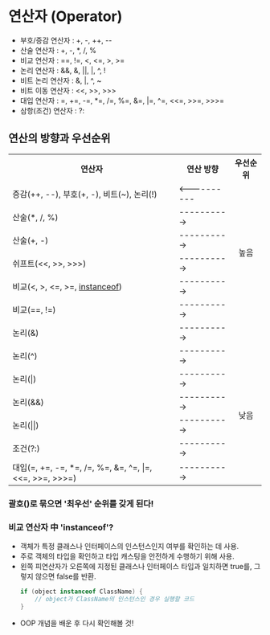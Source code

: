# 연산자 (Operator)
- 부호/증감 연산자 : +, -, ++, --
- 산술 연산자 : +, -, *, /, %
- 비교 연산자 : ==, !=, <, <=, >, >=
- 논리 연산자 : &&, &, ||, |, ^, !
- 비트 논리 연산자 : &, |, ^, ~
- 비트 이동 연산자 : <<, >>, >>>
- 대입 연산자 : =, +=, -=, *=, /=, %=, &=, |=, ^=, <<=, >>=, >>>=
- 삼항(조건) 연산자 : ?:
## 연산의 방향과 우선순위
<table>
  <tr>
    <th>연산자</th>
    <th>연산 방향</th>
    <th>우선순위</th>
  </tr>
  <tr>
    <td>증감(++, --), 부호(+, -), 비트(~), 논리(!)</td>
    <td><----------</td>
    <td rowspan="13" style="text-align: center;">높음<br><br><br><br><br><br><br><br><br><br><br><br><br><br><br><br>낮음</td>
  </tr>
  <tr>
    <td>산술(*, /, %)</td>
    <td>----------></td>
  </tr>
  <tr>
    <td>산술(+, -)</td>
    <td>----------></td>
  </tr>
  <tr>
    <td>쉬프트(<<, >>, >>>)</td>
    <td>----------></td>
  </tr>
  <tr>
    <td>비교(<, >, <=, >=, <u>instanceof</u>)</td>
    <td>----------></td>
  </tr>
  <tr>
    <td>비교(==, !=)</td>
    <td>----------></td>
  </tr>
  <tr>
    <td>논리(&)</td>
    <td>----------></td>
  </tr>
  <tr>
    <td>논리(^)</td>
    <td>----------></td>
  </tr>
  <tr>
    <td>논리(|)</td>
    <td>----------></td>
  </tr>
  <tr>
    <td>논리(&&)</td>
    <td>----------></td>
  </tr>
  <tr>
    <td>논리(||)</td>
    <td>----------></td>
  </tr>
  <tr>
    <td>조건(?:)</td>
    <td>----------></td>
  </tr>
  <tr>
    <td>대입(=, +=, -=, *=, /=, %=, &=, ^=, |=, <<=, >>=, >>>=)</td>
    <td>----------></td>
  </tr>
</table>

### 괄호()로 묶으면 '최우선' 순위를 갖게 된다!
### 비교 연산자 中 'instanceof'?
- 객체가 특정 클래스나 인터페이스의 인스턴스인지 여부를 확인하는 데 사용.
- 주로 객체의 타입을 확인하고 타입 캐스팅을 안전하게 수행하기 위해 사용.
- 왼쪽 피연산자가 오른쪽에 지정된 클래스나 인터페이스 타입과 일치하면 true를, 그렇지 않으면 false를 반환.
  ```java
  if (object instanceof ClassName) {
      // object가 ClassName의 인스턴스인 경우 실행할 코드
  }
  ```
- OOP 개념을 배운 후 다시 확인해볼 것!
